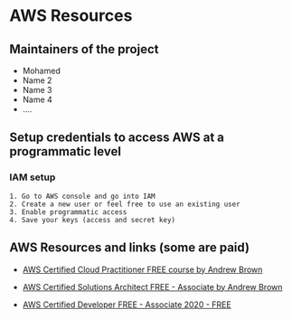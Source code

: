 # AWS Resources

## Maintainers of the project

- Mohamed
- Name 2
- Name 3
- Name 4
- ....

## Setup credentials to access AWS at a programmatic level

### IAM setup

    1. Go to AWS console and go into IAM
    2. Create a new user or feel free to use an existing user
    3. Enable programmatic access
    4. Save your keys (access and secret key)

## AWS Resources and links (some are paid)

- [AWS Certified Cloud Practitioner FREE course by Andrew Brown](https://www.youtube.com/watch?v=3hLmDS179YE)

- [AWS Certified Solutions Architect FREE - Associate by Andrew Brown](https://www.youtube.com/watch?v=Ia-UEYYR44s)

- [AWS Certified Developer FREE - Associate 2020 - FREE](https://www.youtube.com/watch?v=RrKRN9zRBWs)
